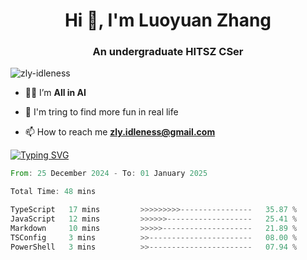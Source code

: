<h1 align="center">Hi 👋, I'm Luoyuan Zhang</h1>

<h3 align="center">An undergraduate HITSZ CSer</h3>

<p align="left"> <img src="https://komarev.com/ghpvc/?username=zly-idleness&label=Profile%20views&color=0e75b6&style=flat" alt="zly-idleness" /> </p>


- 👨‍💻 I’m **All in AI**

- 🌱 I'm tring to find more fun in real life

- 📫 How to reach me **zly.idleness@gmail.com**



[![Typing SVG](https://readme-typing-svg.herokuapp.com?font=Fira+Code&pause=1000&width=435&lines=I+Maybe+Slow)](https://git.io/typing-svg)


<!--START_SECTION:waka-->

```rust
From: 25 December 2024 - To: 01 January 2025

Total Time: 48 mins

TypeScript   17 mins         >>>>>>>>>----------------   35.87 %
JavaScript   12 mins         >>>>>>-------------------   25.41 %
Markdown     10 mins         >>>>>--------------------   21.89 %
TSConfig     3 mins          >>-----------------------   08.00 %
PowerShell   3 mins          >>-----------------------   07.94 %
```

<!--END_SECTION:waka-->


